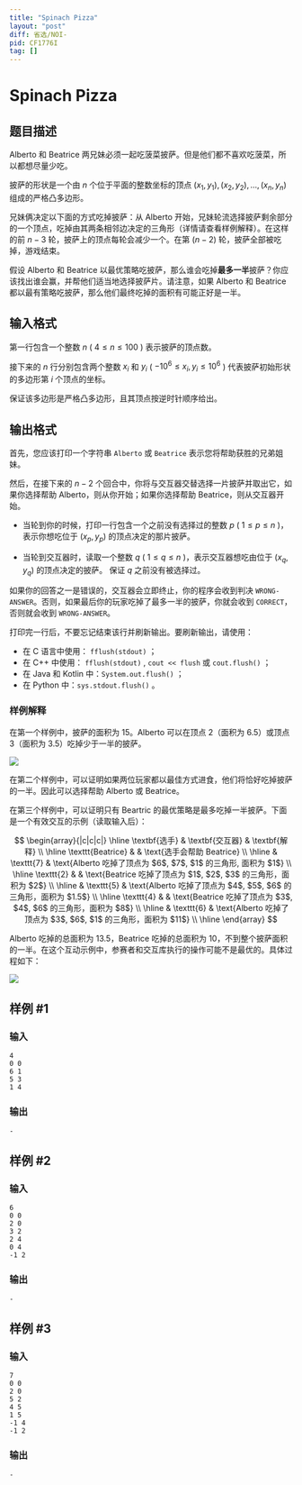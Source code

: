 ```yaml
---
title: "Spinach Pizza"
layout: "post"
diff: 省选/NOI-
pid: CF1776I
tag: []
---
```


# Spinach Pizza

## 题目描述

Alberto 和 Beatrice 两兄妹必须一起吃菠菜披萨。但是他们都不喜欢吃菠菜，所以都想尽量少吃。

披萨的形状是一个由 $n$ 个位于平面的整数坐标的顶点 $(x_1, y_1), \, (x_2, y_2), \, \dots, \, (x_n, y_n)$ 组成的严格凸多边形。

兄妹俩决定以下面的方式吃掉披萨：从 Alberto 开始，兄妹轮流选择披萨剩余部分的一个顶点，吃掉由其两条相邻边决定的三角形（详情请查看样例解释）。在这样的前 $n - 3$ 轮，披萨上的顶点每轮会减少一个。在第 $(n - 2)$ 轮，披萨全部被吃掉，游戏结束。

假设 Alberto 和 Beatrice 以最优策略吃披萨，那么谁会吃掉**最多一半**披萨？你应该找出谁会赢，并帮他们适当地选择披萨片。请注意，如果 Alberto 和 Beatrice 都以最有策略吃披萨，那么他们最终吃掉的面积有可能正好是一半。

## 输入格式

第一行包含一个整数 $n$ ( $4\le n \le 100$ ) 表示披萨的顶点数。

接下来的 $n$ 行分别包含两个整数 $x_i$ 和 $y_i$ ( $-10^6 \le x_i, y_i \le 10^6$ ) 代表披萨初始形状的多边形第 $i$ 个顶点的坐标。

保证该多边形是严格凸多边形，且其顶点按逆时针顺序给出。

## 输出格式

首先，您应该打印一个字符串 $\texttt{Alberto}$ 或 $\texttt{Beatrice}$ 表示您将帮助获胜的兄弟姐妹。

然后，在接下来的 $n - 2$ 个回合中，你将与交互器交替选择一片披萨并取出它，如果你选择帮助 Alberto，则从你开始；如果你选择帮助 Beatrice，则从交互器开始。

- 当轮到你的时候，打印一行包含一个之前没有选择过的整数 $p$ ( $1 \leq p \leq n$ )，表示你想吃位于 $(x_p, y_p)$ 的顶点决定的那片披萨。

- 当轮到交互器时，读取一个整数 $q$ ( $1 \leq q \leq n$ )，表示交互器想吃由位于 $(x_q, y_q)$ 的顶点决定的披萨。 保证 $q$ 之前没有被选择过。

如果你的回答之一是错误的，交互器会立即终止，你的程序会收到判决 $\texttt{WRONG-ANSWER}$。否则，如果最后你的玩家吃掉了最多一半的披萨，你就会收到 $\texttt{CORRECT}$，否则就会收到 $\texttt{WRONG-ANSWER}$。

打印完一行后，不要忘记结束该行并刷新输出。要刷新输出，请使用：

- 在 C 语言中使用： $\texttt{fflush(stdout)}$ ；
- 在 C++ 中使用： $\texttt{fflush(stdout)}$ , $\texttt{cout <}\texttt{< flush}$ 或 $\texttt{cout.flush()}$ ；
- 在 Java 和 Kotlin 中：$\texttt{System.out.flush()}$ ；
- 在 Python 中：$\texttt{sys.stdout.flush()}$ 。

### 样例解释

在第一个样例中，披萨的面积为 $15$。Alberto 可以在顶点 $2$（面积为 $6.5$）或顶点 $3$（面积为 $3.5$）吃掉少于一半的披萨。

![](https://cdn.luogu.com.cn/upload/vjudge_pic/CF1776I/a11c8c619d68b6a5662a71ab8e5d506280dbfa1e.png)

在第二个样例中，可以证明如果两位玩家都以最佳方式进食，他们将恰好吃掉披萨的一半。因此可以选择帮助 Alberto 或 Beatrice。

在第三个样例中，可以证明只有 Beartric 的最优策略是最多吃掉一半披萨。下面是一个有效交互的示例（读取输入后）：

$$ \begin{array}{|c|c|c|} \hline \textbf{选手} & \textbf{交互器} & \textbf{解释} \\ \hline \texttt{Beatrice} & & \text{选手会帮助 Beatrice} \\ \hline & \texttt{7} & \text{Alberto 吃掉了顶点为 $6$, $7$, $1$ 的三角形, 面积为 $1$} \\ \hline \texttt{2} & & \text{Beatrice 吃掉了顶点为 $1$, $2$, $3$ 的三角形，面积为 $2$} \\ \hline & \texttt{5} & \text{Alberto 吃掉了顶点为 $4$, $5$, $6$ 的三角形，面积为 $1.5$} \\ \hline \texttt{4} & & \text{Beatrice 吃掉了顶点为 $3$, $4$, $6$ 的三角形，面积为 $8$} \\ \hline & \texttt{6} & \text{Alberto 吃掉了顶点为 $3$, $6$, $1$ 的三角形，面积为 $11$} \\ \hline \end{array} $$  

Alberto 吃掉的总面积为 $13.5$，Beatrice 吃掉的总面积为 $10$，不到整个披萨面积的一半。在这个互动示例中，参赛者和交互库执行的操作可能不是最优的。具体过程如下：

![](https://cdn.luogu.com.cn/upload/vjudge_pic/CF1776I/6de08d54ecde090a85188cff2608644bd6cbb65d.png)

## 样例 #1

### 输入

```
4
0 0
6 1
5 3
1 4
```

### 输出

```
-
```

## 样例 #2

### 输入

```
6
0 0
2 0
3 2
2 4
0 4
-1 2
```

### 输出

```
-
```

## 样例 #3

### 输入

```
7
0 0
2 0
5 2
4 5
1 5
-1 4
-1 2
```

### 输出

```
-
```

